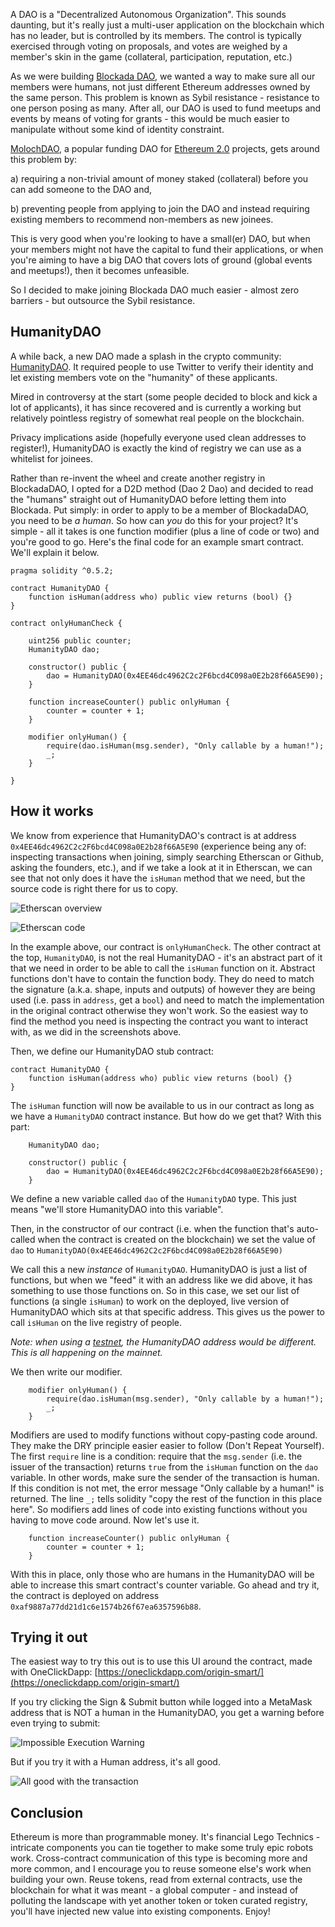 A DAO is a "Decentralized Autonomous Organization". This sounds daunting, but it's really just a multi-user application on the blockchain which has no leader, but is controlled by its members. The control is typically exercised through voting on proposals, and votes are weighed by a member's skin in the game (collateral, participation, reputation, etc.)

As we were building [Blockada DAO](https://blockada.io/dao), we wanted a way to make sure all our members were humans, not just different Ethereum addresses owned by the same person. This problem is known as Sybil resistance - resistance to one person posing as many. After all, our DAO is used to fund meetups and events by means of voting for grants - this would be much easier to manipulate without some kind of identity constraint.

[MolochDAO](https://molochdao.org), a popular funding DAO for [Ethereum 2.0](https://our.status.im/tag/two-point-oh) projects, gets around this problem by:

a) requiring a non-trivial amount of money staked (collateral) before you can add someone to the DAO and,

b) preventing people from applying to join the DAO and instead requiring existing members to recommend non-members as new joinees.

This is very good when you're looking to have a small(er) DAO, but when your members might not have the capital to fund their applications, or when you're aiming to have a big DAO that covers lots of ground (global events and meetups!), then it becomes unfeasible.

So I decided to make joining Blockada DAO much easier - almost zero barriers - but outsource the Sybil resistance.

## HumanityDAO

A while back, a new DAO made a splash in the crypto community: [HumanityDAO](https://humanitydao.org). It required people to use Twitter to verify their identity and let existing members vote on the "humanity" of these applicants.

Mired in controversy at the start (some people decided to block and kick a lot of applicants), it has since recovered and is currently a working but relatively pointless registry of somewhat real people on the blockchain.

Privacy implications aside (hopefully everyone used clean addresses to register!), HumanityDAO is exactly the kind of registry we can use as a whitelist for joinees.

Rather than re-invent the wheel and create another registry in BlockadaDAO, I opted for a D2D method (Dao 2 Dao) and decided to read the "humans" straight out of HumanityDAO before letting them into Blockada. Put simply: in order to apply to be a member of BlockadaDAO, you need to be _a human_. So how can _you_ do this for your project? It's simple - all it takes is one function modifier (plus a line of code or two) and you're good to go. Here's the final code for an example smart contract. We'll explain it below.

```solidity
pragma solidity ^0.5.2;

contract HumanityDAO {
    function isHuman(address who) public view returns (bool) {}
}

contract onlyHumanCheck {

    uint256 public counter;
    HumanityDAO dao;

    constructor() public {
        dao = HumanityDAO(0x4EE46dc4962C2c2F6bcd4C098a0E2b28f66A5E90);
    }

    function increaseCounter() public onlyHuman {
        counter = counter + 1;
    }

    modifier onlyHuman() {
        require(dao.isHuman(msg.sender), "Only callable by a human!");
        _;
    }

}
```

## How it works

We know from experience that HumanityDAO's contract is at address `0x4EE46dc4962C2c2F6bcd4C098a0E2b28f66A5E90` (experience being any of: inspecting transactions when joining, simply searching Etherscan or Github, asking the founders, etc.), and if we take a look at it in Etherscan, we can see that not only does it have the `isHuman` method that we need, but the source code is right there for us to copy.

![Etherscan overview](https://bitfalls.com/wp-content/uploads/2018/10/01-4.png)

![Etherscan code](https://bitfalls.com/wp-content/uploads/2018/10/02-2.png)

In the example above, our contract is `onlyHumanCheck`. The other contract at the top, `HumanityDAO`, is not the real HumanityDAO - it's an abstract part of it that we need in order to be able to call the `isHuman` function on it. Abstract functions don't have to contain the function body. They do need to match the signature (a.k.a. shape, inputs and outputs) of however they are being used (i.e. pass in `address`, get a `bool`) and need to match the implementation in the original contract otherwise they won't work. So the easiest way to find the method you need is inspecting the contract you want to interact with, as we did in the screenshots above.

Then, we define our HumanityDAO stub contract:

```solidity
contract HumanityDAO {
    function isHuman(address who) public view returns (bool) {}
}
```

The `isHuman` function will now be available to us in our contract as long as we have a `HumanityDAO` contract instance. But how do we get that? With this part:

```solidity
    HumanityDAO dao;

    constructor() public {
        dao = HumanityDAO(0x4EE46dc4962C2c2F6bcd4C098a0E2b28f66A5E90);
    }
```

We define a new variable called `dao` of the `HumanityDAO` type. This just means "we'll store HumanityDAO into this variable".

Then, in the constructor of our contract (i.e. when the function that's auto-called when the contract is created on the blockchain) we set the value of `dao` to `HumanityDAO(0x4EE46dc4962C2c2F6bcd4C098a0E2b28f66A5E90)`

We call this a new _instance_ of `HumanityDAO`. HumanityDAO is just a list of functions, but when we "feed" it with an address like we did above, it has something to use those functions on. So in this case, we set our list of functions (a single `isHuman`) to work on the deployed, live version of HumanityDAO which sits at that specific address. This gives us the power to call `isHuman` on the live registry of people.

_Note: when using a [testnet](https://bitfalls.com/2018/05/31/what-is-an-ethereum-testnet-and-how-is-it-used/), the HumanityDAO address would be different. This is all happening on the mainnet._

We then write our modifier.

```solidity
    modifier onlyHuman() {
        require(dao.isHuman(msg.sender), "Only callable by a human!");
        _;
    }
```

Modifiers are used to modify functions without copy-pasting code around. They make the DRY principle easier easier to follow (Don't Repeat Yourself). The first `require` line is a condition: require that the `msg.sender` (i.e. the issuer of the transaction) returns `true` from the `isHuman` function on the `dao` variable. In other words, make sure the sender of the transaction is human. If this condition is not met, the error message "Only callable by a human!" is returned. The line `_;` tells solidity "copy the rest of the function in this place here". So modifiers add lines of code into existing functions without you having to move code around. Now let's use it.

```solidity
    function increaseCounter() public onlyHuman {
        counter = counter + 1;
    }
```

With this in place, only those who are humans in the HumanityDAO will be able to increase this smart contract's counter variable. Go ahead and try it, the contract is deployed on address `0xaf9887a77dd21d1c6e1574b26f67ea6357596b88`.

## Trying it out

The easiest way to try this out is to use this UI around the contract, made with OneClickDapp: [https://oneclickdapp.com/origin-smart/](https://oneclickdapp.com/origin-smart/)

If you try clicking the Sign & Submit button while logged into a MetaMask address that is NOT a human in the HumanityDAO, you get a warning before even trying to submit:

![Impossible Execution Warning](https://bitfalls.com/wp-content/uploads/2018/10/04-1.png)

But if you try it with a Human address, it's all good.

![All good with the transaction](https://bitfalls.com/wp-content/uploads/2018/10/05-1.png)

## Conclusion

Ethereum is more than programmable money. It's financial Lego Technics - intricate components you can tie together to make some truly epic robots work. Cross-contract communication of this type is becoming more and more common, and I encourage you to reuse someone else's work when building your own. Reuse tokens, read from external contracts, use the blockchain for what it was meant - a global computer - and instead of polluting the landscape with yet another token or token curated registry, you'll have injected new value into existing components. Enjoy!
